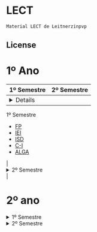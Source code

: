 # LECT

```bash
Material LECT de Leitnerzinpvp
```

## License

# 1º Ano
| 1º Semestre | 2º Semestre | 
| --- | --- |
| <details>
<summary>1º Semestre</summary>

<ul>
  <li><a href="https://github.com/matleitner/LECT/tree/main/1º_ano/1º_semestre/FP">FP</a></li>
  <li><a href="https://github.com/matleitner/LECT/tree/main/1º_ano/1º_semestre/IEI">IEI</a></li>
  <li><a href="https://github.com/matleitner/LECT/tree/main/1º_ano/1º_semestre/ISD">ISD</a></li>
  <li><a href="https://github.com/matleitner/LECT/tree/main/1º_ano/1º_semestre/C-I">C-I</a></li>
  <li><a href="https://github.com/matleitner/LECT/tree/main/1º_ano/1º_semestre/ALGA">ALGA</a></li>
</ul>

</details>
|
 <details>
<summary>2º Semestre</summary>

<ul>
  <li><a href="https://github.com/matleitner/LECT/tree/main/1º_ano/2º_semestre/POO">POO</a></li>
  <li><a href="https://github.com/matleitner/LECT/tree/main/1º_ano/2º_semestre/LI">LI</a></li>
  <li><a href="https://github.com/matleitner/LECT/tree/main/1º_ano/2º_semestre/LSD">LSD</a></li>
  <li><a href="https://github.com/matleitner/LECT/tree/main/1º_ano/2º_semestre/C-II">C-II</a></li>
  <li><a href="https://github.com/matleitner/LECT/tree/main/1º_ano/2º_semestre/MD">MD</a></li>
</ul>

</details> |

# 2º ano
<details>
<summary>1º Semestre</summary>

<ul>
  <li><a href="https://github.com/matleitner/LECT/tree/main/2º_ano/1º_semestre/AC-I">AC-I</a></li>
  <li><a href="https://github.com/matleitner/LECT/tree/main/2º_ano/1º_semestre/AED">AED</a></li>
  <li><a href="https://github.com/matleitner/LECT/tree/main/2º_ano/1º_semestre/CI">MCE</a></li>
  <li><a href="https://github.com/matleitner/LECT/tree/main/2º_ano/1º_semestre/RC-I">RC</a></li>
  <li><a href="https://github.com/matleitner/LECT/tree/main/2º_ano/1º_semestre/Competencias_Transferiveis-I">Competencias Transferiveis I</a></li>
</ul>

</details>

<details>
<summary>2º Semestre</summary>

<ul>
  <li><a href="https://github.com/matleitner/LECT/tree/main/2º_ano/2º_semestre/AC-II">AC-II</a></li>
  <li><a href="https://github.com/matleitner/LECT/tree/main/2º_ano/2º_semestre/AS">AS</a></li>
  <li><a href="https://github.com/matleitner/LECT/tree/main/2º_ano/2º_semestre/RC-II">RC-II</a></li>
  <li><a href="https://github.com/matleitner/LECT/tree/main/2º_ano/2º_semestre/SSE">SSE</a></li>
  <li><a href="https://github.com/matleitner/LECT/tree/main/2º_ano/2º_semestre/Competencias_Transferiveis-II">Competencias Transferiveis II</a></li>
</ul>

</details>